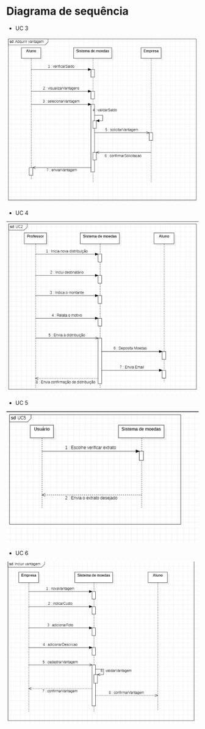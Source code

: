 # Diagrama de sequência

* UC 3

![](./imagens/diagrama-de-sequencia-US3.png)

* UC 4

![](./imagens/UC4-SEQUENCIA.png)

* UC 5

![](./imagens/UC5-SEQUENCIA.png)

* UC 6

![](./imagens/diagrama-de-sequencia-US6.png)
